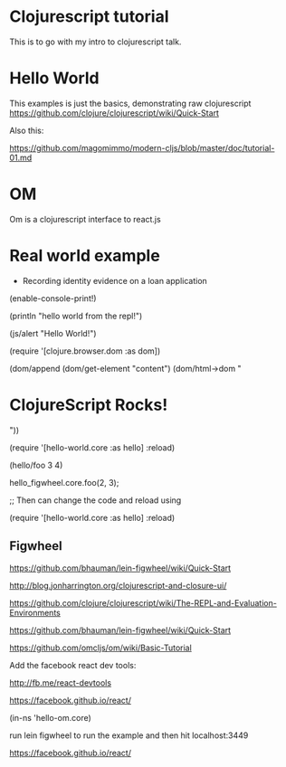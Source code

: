 # Clojurescript tutorial

This is to go with my intro to clojurescript talk.



# Hello World

This examples is just the basics, demonstrating raw clojurescript  https://github.com/clojure/clojurescript/wiki/Quick-Start

Also this:

https://github.com/magomimmo/modern-cljs/blob/master/doc/tutorial-01.md



# OM

Om is a clojurescript interface to react.js

# Real world example

- Recording identity evidence on a loan application

(enable-console-print!)

(println "hello world from the repl!")

(js/alert "Hello World!")

(require '[clojure.browser.dom :as dom])

(dom/append (dom/get-element "content") (dom/html->dom "<h1>ClojureScript Rocks!</h1>"))


(require '[hello-world.core :as hello] :reload)

(hello/foo 3 4)

hello_figwheel.core.foo(2, 3);

;; Then can change the code and reload using

(require '[hello-world.core :as hello] :reload)

## Figwheel

https://github.com/bhauman/lein-figwheel/wiki/Quick-Start

http://blog.jonharrington.org/clojurescript-and-closure-ui/

https://github.com/clojure/clojurescript/wiki/The-REPL-and-Evaluation-Environments

https://github.com/bhauman/lein-figwheel/wiki/Quick-Start

https://github.com/omcljs/om/wiki/Basic-Tutorial

Add the facebook react dev tools:

http://fb.me/react-devtools

https://facebook.github.io/react/

(in-ns 'hello-om.core)

run lein figwheel to run the example and then hit localhost:3449


https://facebook.github.io/react/
